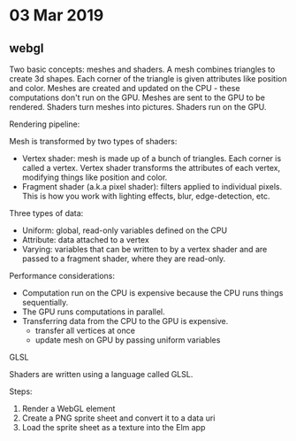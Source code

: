 # 03 Mar 2019

## webgl

Two basic concepts: meshes and shaders.
A mesh combines triangles to create 3d shapes.
Each corner of the triangle is given attributes like position and color.
Meshes are created and updated on the CPU - these computations don't run on the
GPU.
Meshes are sent to the GPU to be rendered.
Shaders turn meshes into pictures.
Shaders run on the GPU.

Rendering pipeline:

Mesh is transformed by two types of shaders:
- Vertex shader: mesh is made up of a bunch of triangles. Each corner is called
a vertex. Vertex shader transforms the attributes of each vertex, modifying 
things like position and color.
- Fragment shader (a.k.a pixel shader): filters applied to individual pixels. 
This is how you work with lighting effects, blur, edge-detection, etc.

Three types of data:

- Uniform: global, read-only variables defined on the CPU
- Attribute: data attached to a vertex
- Varying: variables that can be written to by a vertex shader and are passed to
a fragment shader, where they are read-only.

Performance considerations:

- Computation run on the CPU is expensive because the CPU runs things sequentially.
- The GPU runs computations in parallel.
- Transferring data from the CPU to the GPU is expensive.
  - transfer all vertices at once
  - update mesh on GPU by passing uniform variables

GLSL

Shaders are written using a language called GLSL.

Steps:

1. Render a WebGL element
1. Create a PNG sprite sheet and convert it to a data uri
1. Load the sprite sheet as a texture into the Elm app
